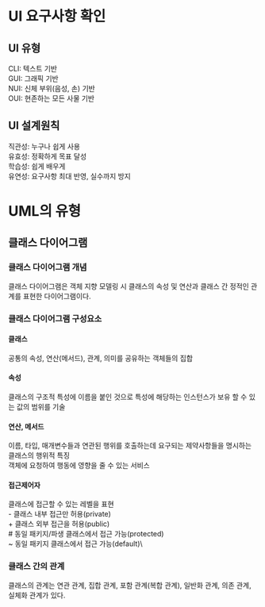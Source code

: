 # UI 요구사항 확인
## UI 유형
CLI: 텍스트 기반\
GUI: 그래픽 기반\
NUI: 신체 부위(음성, 손) 기반\
OUI: 현존하는 모든 사물 기반
## UI 설계원칙
직관성: 누구나 쉽게 사용\
유효성: 정확하게 목표 달성\
학습성: 쉽게 배우게\
유연성: 요구사항 최대 반영, 실수까지 방지

# UML의 유형
## 클래스 다이어그램
### 클래스 다이어그램 개념
클래스 다이어그램은 객체 지향 모델링 시 클래스의 속성 및 연산과 클래스 간 정적인 관계를 표현한 다이어그램이다.
### 클래스 다이어그램 구성요소
#### 클래스
공통의 속성, 연산(메서드), 관계, 의미를 공유하는 객체들의 집합
#### 속성
클래스의 구조적 특성에 이름을 붙인 것으로 특성에 해당하는 인스턴스가 보유 할 수 있는 값의 범위를 기술
#### 연산, 메서드
이름, 타입, 매개변수들과 연관된 행위를 호출하는데 요구되는 제약사항들을 명시하는 클래스의 행위적 특징\
객체에 요청하여 행동에 영향을 줄 수 있는 서비스
#### 접근제어자
클래스에 접근할 수 있는 레벨을 표현\
\- 클래스 내부 접근만 허용(private)\
\+ 클래스 외부 접근을 허용(public)\
\# 동일 패키지/파생 클래스에서 접근 가능(protected)\
\~ 동일 패키지 클래스에서 접근 가능(default)\
### 클래스 간의 관계
클래스의 관계는 연관 관계, 집합 관계, 포함 관계(복합 관계), 일반화 관계, 의존 관계, 실체화 관계가 있다.
